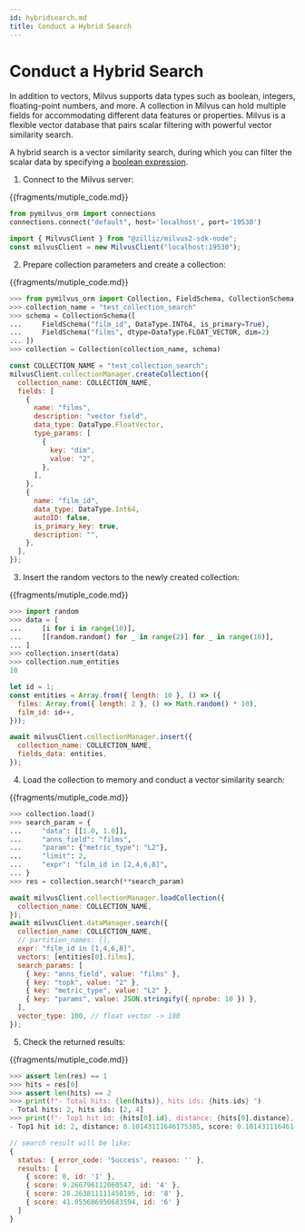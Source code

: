 ```yaml
---
id: hybridsearch.md
title: Conduct a Hybrid Search
---
```


# Conduct a Hybrid Search


In addition to vectors, Milvus supports data types such as boolean, integers, floating-point numbers, and more. A collection in Milvus can hold multiple fields for accommodating different data features or properties. Milvus is a flexible vector database that pairs scalar filtering with powerful vector similarity search.


A hybrid search is a vector similarity search, during which you can filter the scalar data by specifying a [boolean expression](boolean.md).

1. Connect to the Milvus server:

{{fragments/mutiple_code.md}}

```python
from pymilvus_orm import connections
connections.connect("default", host='localhost', port='19530')
```

```javascript
import { MilvusClient } from "@zilliz/milvus2-sdk-node";
const milvusClient = new MilvusClient("localhost:19530");
```

2. Prepare collection parameters and create a collection:

{{fragments/mutiple_code.md}}

```python
>>> from pymilvus_orm import Collection, FieldSchema, CollectionSchema, DataType
>>> collection_name = "test_collection_search"
>>> schema = CollectionSchema([
...     FieldSchema("film_id", DataType.INT64, is_primary=True),
...     FieldSchema("films", dtype=DataType.FLOAT_VECTOR, dim=2)
... ])
>>> collection = Collection(collection_name, schema)
```

```javascript
const COLLECTION_NAME = "test_collection_search";
milvusClient.collectionManager.createCollection({
  collection_name: COLLECTION_NAME,
  fields: [
    {
      name: "films",
      description: "vector field",
      data_type: DataType.FloatVector,
      type_params: [
        {
          key: "dim",
          value: "2",
        },
      ],
    },
    {
      name: "film_id",
      data_type: DataType.Int64,
      autoID: false,
      is_primary_key: true,
      description: "",
    },
  ],
});
```

3. Insert the random vectors to the newly created collection:

{{fragments/mutiple_code.md}}

```python
>>> import random
>>> data = [
...     [i for i in range(10)],
...     [[random.random() for _ in range(2)] for _ in range(10)],
... ]
>>> collection.insert(data)
>>> collection.num_entities
10
```

```javascript
let id = 1;
const entities = Array.from({ length: 10 }, () => ({
  films: Array.from({ length: 2 }, () => Math.random() * 10),
  film_id: id++,
}));

await milvusClient.collectionManager.insert({
  collection_name: COLLECTION_NAME,
  fields_data: entities,
});
```

4. Load the collection to memory and conduct a vector similarity search:

{{fragments/mutiple_code.md}}

```python
>>> collection.load()
>>> search_param = {
...     "data": [[1.0, 1.0]],
...     "anns_field": "films",
...     "param": {"metric_type": "L2"},
...     "limit": 2,
...     "expr": "film_id in [2,4,6,8]",
... }
>>> res = collection.search(**search_param)
```

```javascript
await milvusClient.collectionManager.loadCollection({
  collection_name: COLLECTION_NAME,
});
await milvusClient.dataManager.search({
  collection_name: COLLECTION_NAME,
  // partition_names: [],
  expr: "film_id in [1,4,6,8]",
  vectors: [entities[0].films],
  search_params: [
    { key: "anns_field", value: "films" },
    { key: "topk", value: "2" },
    { key: "metric_type", value: "L2" },
    { key: "params", value: JSON.stringify({ nprobe: 10 }) },
  ],
  vector_type: 100, // float vector -> 100
});
```

5. Check the returned results:

{{fragments/mutiple_code.md}}

```python
>>> assert len(res) == 1
>>> hits = res[0]
>>> assert len(hits) == 2
>>> print(f"- Total hits: {len(hits)}, hits ids: {hits.ids} ")
- Total hits: 2, hits ids: [2, 4]
>>> print(f"- Top1 hit id: {hits[0].id}, distance: {hits[0].distance}, score: {hits[0].score} ")
- Top1 hit id: 2, distance: 0.10143111646175385, score: 0.101431116461
```

```javascript
// search result will be like:
{
  status: { error_code: 'Success', reason: '' },
  results: [
    { score: 0, id: '1' },
    { score: 9.266796112060547, id: '4' },
    { score: 28.263811111450195, id: '8' },
    { score: 41.055686950683594, id: '6' }
  ]
}
```
